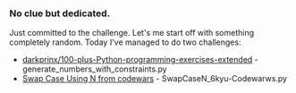 ### No clue but dedicated.
Just committed to the challenge. Let's me start off with something completely random. Today I've managed to do two challenges:

- [darkprinx/100-plus-Python-programming-exercises-extended](https://github.com/darkprinx/100-plus-Python-programming-exercises-extended/blob/master/notebooks/Day_01.ipynb) - generate_numbers_with_constraints.py
- [Swap Case Using N from codewars](https://www.codewars.com/kata/5f3afc40b24f090028233490) - SwapCaseN_6kyu-Codewarws.py
